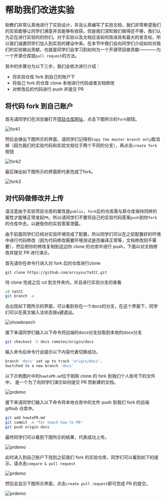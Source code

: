 # 帮助我们改进实验
助教们非常认真地进行了实验设计，并且认真编写了实验文档，我们非常希望我们的实验能够让同学们满意并且能够有收获。但是我们深知我们做得还不够，我们认为正在进行实验的的你们。对于实验以及文档应该如何改进具有最大的发言权，所以我们诚邀同学们加入到实验的建设中来。在本节中我们会向同学们介绍如何对我们的实验做出贡献，也就是同学们会学习到如何为一个开源项目做贡献————为一个开源仓库提`pull request`的方法。

其中的步骤分为以下三步，我们会依次进行介绍：
- 将实验仓库 fork 到自己的账户下
- 将自己 fork 的仓库 clone 本地进行代码或者文档修改
- 对修改后的代码进行 push 并提交 PR

## 将代码 fork 到自己账户
首先请同学们在浏览器打开[项目仓库网址](https://github.com/arcsysu/YatCC)，点击下图所示的`fork`按钮。

![fork1](../images/fork1.jpg)

然后会弹出下图所示的界面，请同学们记得将`Copy the master branch only`取消掉（因为我们的实验代码和实验文档位于两个不同的分支），再点击`create fork`按钮

![fork2](../images/fork22.jpg)

最后弹出如下图所示的界面即代表完成了fork。

![fork3](../images/fork3.jpg)

## 对代码做修改并上传
请注意由于实验项目仓库的属性是`public`，`fork`后的仓库需与原仓库保持同样的属性才能够正常发起`PR`，所以请同学们不要将自己的实验代码答案`push`到你`fork`的仓库中去，以避免你的实验答案泄露。

由于前面同学们已经对实验环境完成了配置，所以同学们可以在之前配置好的环境中进行代码修改（因为代码修改需要环境测试是否编译正常等，文档修改则不需要），然后把你的修改复制到这边你 clone 的仓库中进行 push，下面以对文档修改并提交 PR 进行演示。

首先请你在命令行进入对 fork 后的仓库进行clone
```
git clone https://github.com/arcsysu/YatCC.git
```
待 clone 完成之后 cd 到文件夹内，并且进行实验分支的查看
```bash
cd YatCC
git branch -a
```
会出现如下图所示的界面，可以看到存在一个docs的分支，在这个界面下，同学们可以在英文输入法状态按`q`键退出。

![showbranch](../images/showbranch.jpg)

接下来请同学们输入以下命令将远端的docs分支拉取到本地的docs分支
```bash
git checkout -b docs remotes/origin/docs
```
输入命令后命令行会提示以下内容代表切换成功。
```bash
branch 'docs' set up to track 'origin/docs'.
Switched to a new branch 'docs'
```

以下示例图片中的`howtoPR.md`位于刚刚 clone 的 fork 到我们个人账号下的文件中，
是一个为了向同学们演示如何提交 PR 而新建的文档。

![prdemo](../images/prdemo.jpg)

接下来请同学们输入以下命令将本地仓库中的文件 push 到我们 fork 的远端 github 仓库中。
```bash
git add howtoPR.md
git commit -m "for teach how to PR"
git push origin docs
```
最终同学们可以看到下图所示的结果，代表成功上传。

![prdemo](../images/displaydemo.jpg)

此时进入到自己账户下找到之前我们 fork 的实验仓库，同学们可以看到如下的提示，请点击`compare & pull request`

![prdemo](../images/prready.jpg)

然后会显示下图所示界面，点击`create pull request`即可完成 PR 的提交。

![prdemo](../images/pr11.jpg)






